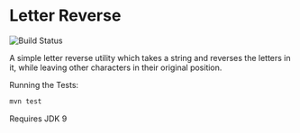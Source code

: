# Letter Reverse
![Build Status](https://travis-ci.org/grahamwren/LetterReverse.svg?branch=master)

A simple letter reverse utility which takes a string and reverses the letters in it, while leaving other characters in their original position.

Running the Tests:
```bash
mvn test
```

Requires JDK 9
